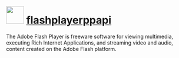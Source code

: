 ﻿# <img src="https://cdn.rawgit.com/chocolatey/chocolatey-coreteampackages/edba4a5849ff756e767cba86641bea97ff5721fe/icons/flashplayer.png" width="48" height="48"/> [flashplayerppapi](https://chocolatey.org/packages/flashplayerppapi)

The Adobe Flash Player is freeware software for viewing multimedia, executing Rich Internet Applications, and streaming video and audio, content created on the Adobe Flash platform.
